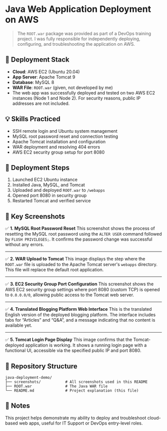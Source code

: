 # Java Web Application Deployment on AWS

> The `ROOT.war` package was provided as part of a DevOps training project. I was fully responsible for independently deploying, configuring, and troubleshooting the application on AWS.

## 🔧 Deployment Stack

- **Cloud**: AWS EC2 (Ubuntu 20.04)
- **App Server**: Apache Tomcat 9
- **Database**: MySQL 8
- **WAR File**: `ROOT.war` (given, not developed by me)
- The web app was successfully deployed and tested on two AWS EC2 instances (Node 1 and Node 2). For security reasons, public IP addresses are not included.

## 💡 Skills Practiced

- SSH remote login and Ubuntu system management
- MySQL root password reset and connection testing
- Apache Tomcat installation and configuration
- WAR deployment and resolving 404 errors
- AWS EC2 security group setup for port 8080

## 🚀 Deployment Steps

1. Launched EC2 Ubuntu instance
2. Installed Java, MySQL, and Tomcat
3. Uploaded and deployed `ROOT.war` to `/webapps`
4. Opened port 8080 in security group
5. Restarted Tomcat and verified service

## 🗼 Key Screenshots

✅ **1. MySQL Root Password Reset**
 This screenshot shows the process of resetting the MySQL root password using the `ALTER USER` command followed by `FLUSH PRIVILEGES;`. It confirms the password change was successful without any errors.

------

✅ **2. WAR Upload to Tomcat**
 This image displays the step where the `ROOT.war` file is uploaded to the Apache Tomcat server's `webapps` directory. This file will replace the default root application.

------

✅ **3. EC2 Security Group Port Configuration**
 This screenshot shows the AWS EC2 security group settings where port 8080 (custom TCP) is opened to `0.0.0.0/0`, allowing public access to the Tomcat web server.

------

✅ **4. Translated Blogging Platform Web Interface**
 This is the translated English version of the deployed blogging platform. The interface includes tabs for “Articles” and “Q&A”, and a message indicating that no content is available yet.

------

✅ **5. Tomcat Login Page Display**
 This image confirms that the Tomcat-deployed application is working. It shows a running login page with a functional UI, accessible via the specified public IP and port 8080.



## 📁 Repository Structure

```
java-deployment-demo/
├── screenshots/           # All screenshots used in this README
├── ROOT.war               # The Java WAR file 
└── README.md              # Project explanation (this file)
```

## 📍 Notes

This project helps demonstrate my ability to deploy and troubleshoot cloud-based web apps, useful for IT Support or DevOps entry-level roles.
